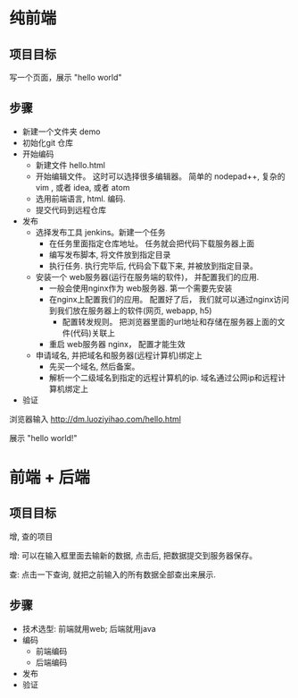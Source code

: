 # 纯前端

## 项目目标
写一个页面，展示 "hello world"

## 步骤

- 新建一个文件夹 demo
- 初始化git 仓库
- 开始编码
	- 新建文件 hello.html
	- 开始编辑文件。 这时可以选择很多编辑器。 简单的 nodepad++, 复杂的vim , 或者 idea, 或者 atom
	- 选用前端语言, html. 编码.
	- 提交代码到远程仓库
- 发布
	- 选择发布工具 jenkins。新建一个任务
		- 在任务里面指定仓库地址。 任务就会把代码下载服务器上面
		- 编写发布脚本, 将文件放到指定目录
		- 执行任务. 执行完毕后, 代码会下载下来, 并被放到指定目录。 
	- 安装一个 web服务器(运行在服务端的软件)， 并配置我们的应用. 
		- 一般会使用nginx作为 web服务器. 第一个需要先安装
		- 在nginx上配置我们的应用。 配置好了后， 我们就可以通过nginx访问到我们放在服务器上的软件(网页, webapp, h5)
			- 配置转发规则。 把浏览器里面的url地址和存储在服务器上面的文件(代码)关联上
		- 重启 web服务器 nginx， 配置才能生效
	- 申请域名, 并把域名和服务器(远程计算机)绑定上
		- 先买一个域名, 然后备案。
		- 解析一个二级域名到指定的远程计算机的ip. 域名通过公网ip和远程计算机绑定上
- 验证

浏览器输入 http://dm.luoziyihao.com/hello.html

展示 "hello world!"

# 前端 + 后端

## 项目目标

增, 查的项目

增: 可以在输入框里面去输新的数据, 点击后, 把数据提交到服务器保存。 

查: 点击一下查询, 就把之前输入的所有数据全部查出来展示.

## 步骤

- 技术选型: 前端就用web; 后端就用java
- 编码
	- 前端编码
	- 后端编码
- 发布
- 验证

